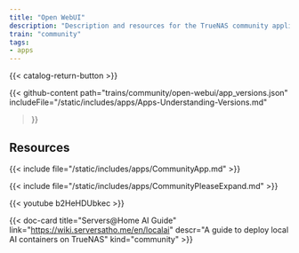 ```yaml
---
title: "Open WebUI"
description: "Description and resources for the TrueNAS community application called Open WebUI."
train: "community"
tags:
- apps
---
```


{{< catalog-return-button >}}

{{< github-content 
    path="trains/community/open-webui/app_versions.json"
	includeFile="/static/includes/apps/Apps-Understanding-Versions.md"
>}}

## Resources

{{< include file="/static/includes/apps/CommunityApp.md" >}}

{{< include file="/static/includes/apps/CommunityPleaseExpand.md" >}}


<div class="docs-sections">


{{< youtube b2HeHDUbkec >}}

{{< doc-card title="Servers@Home AI Guide" link="https://wiki.serversatho.me/en/localai" descr="A guide to deploy local AI containers on TrueNAS" kind="community" >}}

</div>

